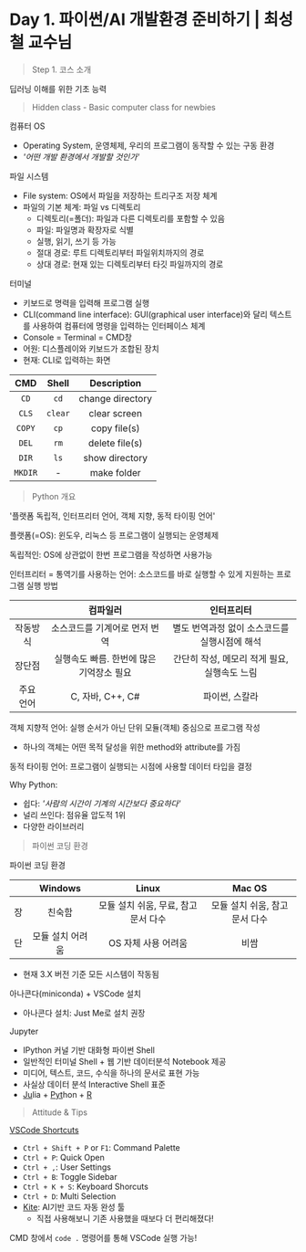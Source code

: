 # Day 1. 파이썬/AI 개발환경 준비하기 | 최성철 교수님

>  Step 1. 코스 소개

딥러닝 이해를 위한 기초 능력

>  Hidden class - Basic computer class for newbies

컴퓨터 OS

- Operating System, 운영체제, 우리의 프로그램이 동작할 수 있는 구동 환경
- *'어떤 개발 환경에서 개발할 것인가'*

파일 시스템

- File system: OS에서 파일을 저장하는 트리구조 저장 체계
- 파일의 기본 체계: 파일 vs 디렉토리
  - 디렉토리(=폴더): 파일과 다른 디렉토리를 포함할 수 있음
  - 파일: 파일명과 확장자로 식별
  - 실행, 읽기, 쓰기 등 가능
  - 절대 경로: 루트 디렉토리부터 파일위치까지의 경로
  - 상대 경로: 현재 있는 디렉토리부터 타깃 파일까지의 경로

터미널

- 키보드로 명력을 입력해 프로그램 실행
- CLI(command line interface): GUI(graphical user interface)와 달리 텍스트를 사용하여 컴퓨터에 명령을 입력하는 인터페이스 체계
- Console = Terminal = CMD창
- 어원: 디스플레이와 키보드가 조합된 장치
- 현재: CLI로 입력하는 화면

|   CMD   |  Shell  |   Description    |
| :-----: | :-----: | :--------------: |
|  `CD`   |  `cd`   | change directory |
|  `CLS`  | `clear` |   clear screen   |
| `COPY`  |  `cp`   |   copy file(s)   |
|  `DEL`  |  `rm`   |  delete file(s)  |
|  `DIR`  |  `ls`   |  show directory  |
| `MKDIR` |    -    |   make folder    |

> Python 개요

'플랫폼 독립적, 인터프리터 언어, 객체 지향, 동적 타이핑 언어'

플랫폼(=OS): 윈도우, 리눅스 등 프로그램이 실행되는 운영체제

독립적인: OS에 상관없이 한번 프로그램을 작성하면 사용가능

인터프리터 = 통역기를 사용하는 언어: 소스코드를 바로 실행할 수 있게 지원하는 프로그램 실행 방법

|           |                 컴파일러                 |                  인터프리터                   |
| :-------: | :--------------------------------------: | :-------------------------------------------: |
| 작동방식  |      소스코드를 기계어로 먼저 번역       | 별도 번역과정 없이 소스코드를 실행시점에 해석 |
|  장단점   | 실행속도 빠름. 한번에 많은 기억장소 필요 | 간단히 작성, 메모리 적게 필요, 실행속도 느림  |
| 주요 언어 |             C, 자바, C++, C#             |                파이썬, 스칼라                 |

객체 지향적 언어: 실행 순서가 아닌 단위 모듈(객체) 중심으로 프로그램 작성

- 하나의 객체는 어떤 목적 달성을 위한 method와 attribute를 가짐

동적 타이핑 언어: 프로그램이 실행되는 시점에 사용할 데이터 타입을 결정

Why Python: 

- 쉽다: *'사람의 시간이 기계의 시간보다 중요하다'*
- 널리 쓰인다: 점유율 압도적 1위
- 다양한 라이브러리

> 파이썬 코딩 환경

파이썬 코딩 환경

|      |     Windows      |                Linux                |            Mac OS             |
| :--: | :--------------: | :---------------------------------: | :---------------------------: |
|  장  |      친숙함      | 모듈 설치 쉬움, 무료, 참고문서 다수 | 모듈 설치 쉬움, 참고문서 다수 |
|  단  | 모듈 설치 어려움 |         OS 자체 사용 어려움         |             비쌈              |

- 현재 3.X 버전 기준 모든 시스템이 작동됨

아나콘다(miniconda) + VSCode 설치

- 아나콘다 설치: Just Me로 설치 권장

Jupyter

- IPython 커널 기반 대화형 파이썬 Shell
- 일반적인 터미널 Shell + 웹 기반 데이터분석 Notebook 제공
- 미디어, 텍스트, 코드, 수식을 하나의 문서로 표현 가능
- 사실상 데이터 분석 Interactive Shell 표준
- <u>Ju</u>lia + <u>Pyt</u>hon + <u>R</u>

> Attitude & Tips

[VSCode Shortcuts](https://www.youtube.com/watch?v=EVxCdenPbFs)

- `Ctrl + Shift + P` or `F1`: Command Palette
- `Ctrl + P`: Quick Open
- `Ctrl + ,`: User Settings
- `Ctrl + B`: Toggle Sidebar
- `Ctrl + K + S`: Keyboard Shorcuts
- `Ctrl + D`: Multi Selection
- [Kite](https://www.kite.com/get-kite/?utm_medium=referral&utm_source=youtube&utm_campaign=dreamcoder&utm_content=description-only): AI기반 코드 자동 완성 툴
  - 직접 사용해보니 기존 사용했을 때보다 더 편리해졌다!

CMD 창에서 `code .` 명령어를 통해 VSCode 실행 가능!